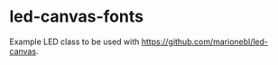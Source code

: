 led-canvas-fonts
================

Example LED class to be used with https://github.com/marionebl/led-canvas.
